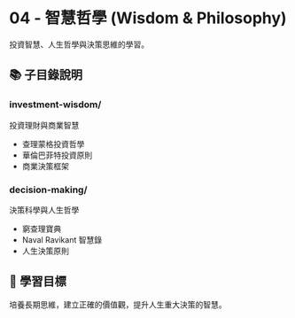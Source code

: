 # 04 - 智慧哲學 (Wisdom & Philosophy)

投資智慧、人生哲學與決策思維的學習。

## 📚 子目錄說明

### investment-wisdom/

投資理財與商業智慧

- 查理蒙格投資哲學
- 華倫巴菲特投資原則
- 商業決策框架

### decision-making/

決策科學與人生哲學

- 窮查理寶典
- Naval Ravikant 智慧錄
- 人生決策原則

## 🎯 學習目標

培養長期思維，建立正確的價值觀，提升人生重大決策的智慧。

